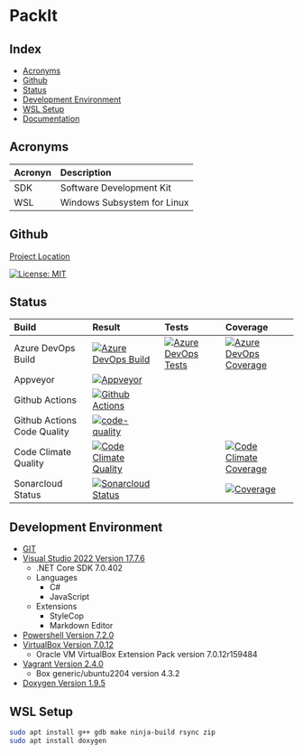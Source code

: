 # PackIt

## Index

- [Acronyms](#acronyms)
- [Github](#github)
- [Status](#status)
- [Development Environment](#development-environment)
- [WSL Setup](#wsl-setup)
- [Documentation](./docs/DOXYGENHOME.md)

<a name="acronyms"></a>

## Acronyms

| Acronyn | Description                 |
| :------ | :----------                 |
| SDK     | Software Development Kit    |
| WSL     | Windows Subsystem for Linux |

<a name="github"></a>

## Github

[Project Location](https://github.com/SimplyCodeUK/packer-strategy)

[![License: MIT](https://img.shields.io/badge/License-MIT-green.svg)](./LICENSE.md)

<a name="status"></a>

## Status

| Build                       | Result | Tests | Coverage |
| :----                       | :----- | :---- | :------- |
| Azure DevOps Build          | [![Azure DevOps Build](https://simplycodeuk.visualstudio.com/_apis/public/build/definitions/e0e00fa3-b395-4320-937a-56af7d655cc5/1/badge)](https://simplycodeuk.visualstudio.com/packer-strategy/_build/index?context=mine&path=%5C&definitionId=1&_a=completed) | [![Azure DevOps Tests](https://img.shields.io/azure-devops/tests/simplycodeuk/packer-strategy/1)](https://simplycodeuk.visualstudio.com/packer-strategy/_test/analytics?definitionId=1&contextType=build) | [![Azure DevOps Coverage](https://img.shields.io/azure-devops/coverage/simplycodeuk/packer-strategy/1)](https://simplycodeuk.visualstudio.com/packer-strategy/_build?definitionId=1&_a=summary) |
| Appveyor                    | [![Appveyor](https://ci.appveyor.com/api/projects/status/h2ii287cd49liemf?svg=true)](https://ci.appveyor.com/project/louisnayegon/packer-strategy) | | |
| Github Actions              | [![Github Actions](https://github.com/SimplyCodeUK/packer-strategy/actions/workflows/build-and-test.yml/badge.svg)](https://github.com/SimplyCodeUK/packer-strategy/actions/workflows/build-and-test.yml) | | |
| Github Actions Code Quality | [![code-quality](https://github.com/SimplyCodeUK/packer-strategy/actions/workflows/code-quality.yml/badge.svg)](https://github.com/SimplyCodeUK/packer-strategy/actions/workflows/code-quality.yml) | | |
| Code Climate Quality        | [![Code Climate Quality](https://api.codeclimate.com/v1/badges/429a3e46a3799c29b0b0/maintainability)](https://codeclimate.com/github/SimplyCodeUK/packer-strategy) | | [![Code Climate Coverage](https://img.shields.io/codeclimate/coverage/SimplyCodeUK/packer-strategy)](https://codeclimate.com/github/SimplyCodeUK/packer-strategy) |
| Sonarcloud Status           | [![Sonarcloud Status](https://sonarcloud.io/api/project_badges/measure?project=SimplyCodeUK_packer-strategy&metric=alert_status)](https://sonarcloud.io/dashboard?id=SimplyCodeUK_packer-strategy) | | [![Coverage](https://sonarcloud.io/api/project_badges/measure?project=SimplyCodeUK_packer-strategy&metric=coverage)](https://sonarcloud.io/dashboard?id=SimplyCodeUK_packer-strategy) |

<a name="development-environment"></a>

## Development Environment

- [GIT](https://git-scm.com/)
- [Visual Studio 2022 Version 17.7.6](https://www.visualstudio.com/)
  - .NET Core SDK 7.0.402
  - Languages
    - C#
    - JavaScript
  - Extensions
    - StyleCop
    - Markdown Editor
- [Powershell Version 7.2.0](https://docs.microsoft.com/en-us/powershell/)
- [VirtualBox Version 7.0.12](https://www.virtualbox.org/)
  - Oracle VM VirtualBox Extension Pack version 7.0.12r159484
- [Vagrant Version 2.4.0](https://www.vagrantup.com/)
  - Box generic/ubuntu2204 version 4.3.2
- [Doxygen Version 1.9.5](https://www.doxygen.nl/)


<a name="wsl-setup"></a>

## WSL Setup

```bash
sudo apt install g++ gdb make ninja-build rsync zip
sudo apt install doxygen
```
